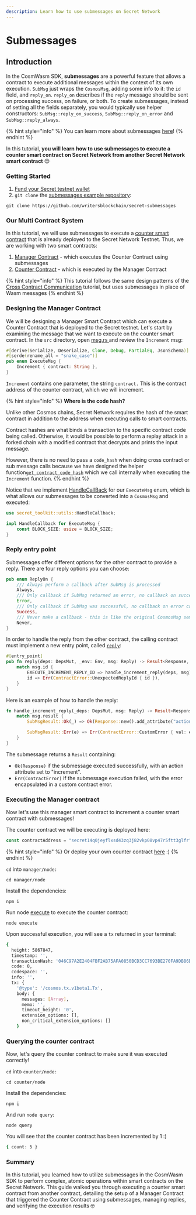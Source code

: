 ```yaml
---
description: Learn how to use submessages on Secret Network
---
```


# Submessages

## Introduction

In the CosmWasm SDK, **submessages** are a powerful feature that allows a contract to execute additional messages within the context of its own execution. `SubMsg` just wraps the `CosmosMsg`, adding some info to it: the `id` field, and `reply_on`. `reply_on`  describes if the `reply` message should be sent on processing success, on failure, or both. To create submessages, instead of setting all the fields separately, you would typically use helper constructors: `SubMsg::reply_on_success`, `SubMsg::reply_on_error` and `SubMsg::reply_always`.

{% hint style="info" %}
You can learn more about submessages [here](https://github.com/CosmWasm/cosmwasm/blob/main/SEMANTICS.md#submessages)!
{% endhint %}

In this tutorial, **you will learn** **how to use submessages to execute a counter smart contract on Secret Network from another Secret Network smart contract** 😊

### Getting Started

1. [Fund your Secret testnet wallet](https://faucet.pulsar.scrttestnet.com/)
2. `git clone` the [submessages example repository](https://github.com/writersblockchain/secret-submessages/tree/master):&#x20;

```
git clone https://github.com/writersblockchain/secret-submessages
```

### Our Multi Contract System &#x20;

In this tutorial, we will use submessages to execute a [counter smart contract](https://github.com/writersblockchain/secret-submessages/tree/master/counter) that is already deployed to the Secret Network Testnet. Thus, we are working with two smart contracts:

1. [Manager Contract](https://github.com/writersblockchain/secret-submessages/tree/master/manager) - which executes the Counter Contract using submessages
2. [Counter Contract](https://github.com/writersblockchain/secret-submessages/tree/master/counter) - which is executed by the Manager Contract&#x20;

{% hint style="info" %}
This tutorial follows the same design patterns of the [Cross Contract Communication](https://docs.scrt.network/secret-network-documentation/development/development-concepts/cross-contract-communication) tutorial, but uses submessages in place of Wasm messages
{% endhint %}

### Designing the Manager Contract

We will be designing a Manager Smart Contract which can execute a Counter Contract that is deployed to the Secret testnet. Let's start by examining the message that we want to execute on the counter smart contract. In the `src` directory, open [msg.rs ](https://github.com/writersblockchain/secret-submessages/blob/master/manager/src/msg.rs)and review the `Increment` msg:&#x20;

```rust
#[derive(Serialize, Deserialize, Clone, Debug, PartialEq, JsonSchema)]
#[serde(rename_all = "snake_case")]
pub enum ExecuteMsg {
    Increment { contract: String },
}
```

`Increment` contains one parameter, the string `contract.` This is the contract address of the counter contract, which we will increment.&#x20;

{% hint style="info" %}
**Where is the code hash?**

Unlike other Cosmos chains, Secret Network requires the hash of the smart contract in addition to the address when executing calls to smart contracts.

Contract hashes are what binds a transaction to the specific contract code being called. Otherwise, it would be possible to perform a replay attack in a forked chain with a modified contract that decrypts and prints the input message.&#x20;

However, there is no need to pass a `code_hash` when doing cross contract or sub message calls because we have designed the helper function[`get_contract_code_hash`](https://github.com/writersblockchain/secret-submessages/blob/dcd776020e94f5128128a8756ade572f717b9754/manager/src/contract.rs#L71) which we call internally when executing the `Increment` function.&#x20;
{% endhint %}

Notice that we implement [HandleCallBack](https://github.com/writersblockchain/secret-submessages/blob/dcd776020e94f5128128a8756ade572f717b9754/manager/src/msg.rs#L20) for our `ExecuteMsg` enum, which is what allows our submessages to be converted into a `CosmosMsg` and executed:

```rust
use secret_toolkit::utils::HandleCallback;

impl HandleCallback for ExecuteMsg {
    const BLOCK_SIZE: usize = BLOCK_SIZE;
}
```

### Reply entry point

Submessages offer different options for the other contract to provide a reply. There are four reply options you can choose:

```rust
pub enum ReplyOn {
    /// Always perform a callback after SubMsg is processed
    Always,
    /// Only callback if SubMsg returned an error, no callback on success case
    Error,
    /// Only callback if SubMsg was successful, no callback on error case
    Success,
    /// Never make a callback - this is like the original CosmosMsg semantics
    Never,
}
```

In order to handle the reply from the other contract, the calling contract must implement a new entry point, called [`reply`](https://github.com/writersblockchain/secret-submessages/blob/dcd776020e94f5128128a8756ade572f717b9754/manager/src/contract.rs#L34):

```rust
#[entry_point]
pub fn reply(deps: DepsMut, _env: Env, msg: Reply) -> Result<Response, ContractError> {
    match msg.id {
        EXECUTE_INCREMENT_REPLY_ID => handle_increment_reply(deps, msg),
        id => Err(ContractError::UnexpectedReplyId { id }),
    }
}
```

Here is an example of how to handle the reply:

```rust
fn handle_increment_reply(_deps: DepsMut, msg: Reply) -> Result<Response, ContractError> {
    match msg.result {
        SubMsgResult::Ok(_) => Ok(Response::new().add_attribute("action", "increment")),

        SubMsgResult::Err(e) => Err(ContractError::CustomError { val: e }),
    }
}
```

The submessage returns a `Result` containing:&#x20;

* `Ok(Response)` if the submessage executed successfully, with an action attribute set to "increment".&#x20;
* `Err(ContractError)` if the submessage execution failed, with the error encapsulated in a custom contract error.

### Executing the Manager contract

Now let's use this manager smart contract to increment a counter smart contract with submessages!

The counter contract we will be executing is deployed here:&#x20;

```javascript
const contractAddress = "secret14q0jeyflxsd43zq3j82vkp08vp47r5ftt3glfr";
```

{% hint style="info" %}
Or deploy your own counter contract [here](https://github.com/writersblockchain/secret-submessages/blob/master/counter/node/index.js) :)&#x20;
{% endhint %}

`cd` into `manager/node:`

```
cd manager/node
```

Install the dependencies:&#x20;

```
npm i 
```

Run node [execute](https://github.com/writersblockchain/secret-submessages/blob/master/manager/node/execute.js) to execute the counter contract:

```
node execute 
```

Upon successful execution, you will see a `tx` returned in your terminal:&#x20;

```bash
{
  height: 5867847,
  timestamp: '',
  transactionHash: '046C97A2E2404FBF2AB75AFA0850BCD3CC7693BE270FA9DB86D2CE85EEDA5094',
  code: 0,
  codespace: '',
  info: '',
  tx: {
    '@type': '/cosmos.tx.v1beta1.Tx',
    body: {
      messages: [Array],
      memo: '',
      timeout_height: '0',
      extension_options: [],
      non_critical_extension_options: []
    }
```

### Querying the counter contract

Now, let's query the counter contract to make sure it was executed correctly!

`cd` into `counter/node:`

```
cd counter/node
```

Install the dependencies:&#x20;

```
npm i 
```

And run `node query`:&#x20;

```
node query 
```

You will see that the counter contract has been incremented by 1 :)

```bash
{ count: 5 }
```

### Summary

In this tutorial, you learned how to utilize submessages in the CosmWasm SDK to perform complex, atomic operations within smart contracts on the Secret Network. This guide walked you through executing a counter smart contract from another contract, detailing the setup of a Manager Contract that triggered the Counter Contract using submessages, managing replies, and verifying the execution results 🤓
